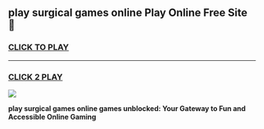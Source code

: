 
## play surgical games online Play Online Free Site 👋
<h3>
<a href="https://download.freeplayer.one?title=play_surgical_games_online&ref=21F">CLICK TO PLAY</a></h3>
<hr>

<h3>
<a href="https://download.freeplayer.one?title=play_surgical_games_online&ref=21F">CLICK 2 PLAY</a>
  
</h3>

<a href="https://download.freeplayer.one?title=play_surgical_games_online&ref=21F"><img src="https://cdnb.artstation.com/p/assets/images/images/032/539/853/original/anto-thomas-button-gif.gif"></a>


**play surgical games online games unblocked: Your Gateway to Fun and Accessible Online Gaming**
